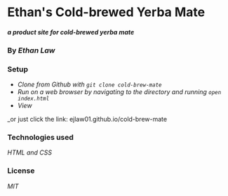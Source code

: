 # Ethan's Cold-brewed Yerba Mate

#### _a product site for cold-brewed yerba mate_

### By _**Ethan Law**_

### Setup

* _Clone from Github with `git clone cold-brew-mate`_
* _Run on a web browser by navigating to the directory and running `open index.html`_
* _View_

_or just click the link: ejlaw01.github.io/cold-brew-mate

### Technologies used

_HTML and CSS_

### License

_MIT_
